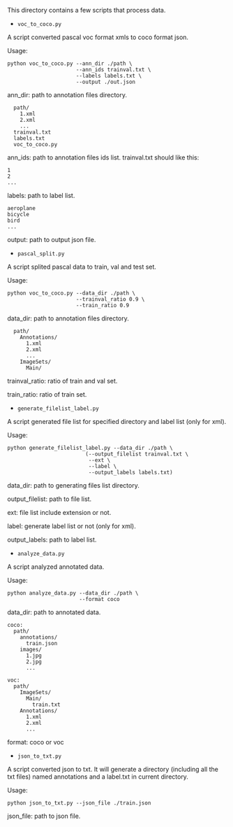 This directory contains a few scripts that process data.




* `voc_to_coco.py`

A script converted pascal voc format xmls to coco format json.

Usage:

```
python voc_to_coco.py --ann_dir ./path \
                      --ann_ids trainval.txt \
                      --labels labels.txt \
                      --output ./out.json
```

ann_dir: path to annotation files directory.

```
  path/
    1.xml
    2.xml
    ...
  trainval.txt
  labels.txt
  voc_to_coco.py
```

ann_ids: path to annotation files ids list. trainval.txt should like this:

```
1
2
...
```

labels: path to label list.

```
aeroplane
bicycle
bird
...
```

output: path to output json file.



- `pascal_split.py`

A script splited pascal data to train, val and test set.

Usage:

```
python voc_to_coco.py --data_dir ./path \
                      --trainval_ratio 0.9 \
                      --train_ratio 0.9
```

data_dir: path to annotation files directory.

```
  path/
    Annotations/
      1.xml
      2.xml
      ...
    ImageSets/
      Main/
```

trainval_ratio: ratio of train and val set.

train_ratio: ratio of train set.



* `generate_filelist_label.py`

A script generated file list for specified directory and label list (only for xml).

Usage:
```
python generate_filelist_label.py --data_dir ./path \
                         (--output_filelist trainval.txt \
                          --ext \
                          --label \
                          --output_labels labels.txt)
```

data_dir: path to generating files list directory.

output_filelist: path to file list.

ext: file list include extension or not.

label: generate label list or not (only for xml).

output_labels: path to label list.



- `analyze_data.py`

A script analyzed annotated data.

Usage:

```
python analyze_data.py --data_dir ./path \
                       --format coco
```

data_dir: path to annotated data.

```
coco:
  path/
    annotations/
      train.json
    images/
      1.jpg
      2.jpg
      ...
      
voc:
  path/
    ImageSets/
      Main/
        train.txt
    Annotations/
      1.xml
      2.xml
      ...
```

format: coco or voc



* `json_to_txt.py`

A script converted json to txt. It will generate a directory (including all the txt files)  named annotations  and a label.txt in current directory.

Usage:

```
python json_to_txt.py --json_file ./train.json
```

json_file: path to json file.